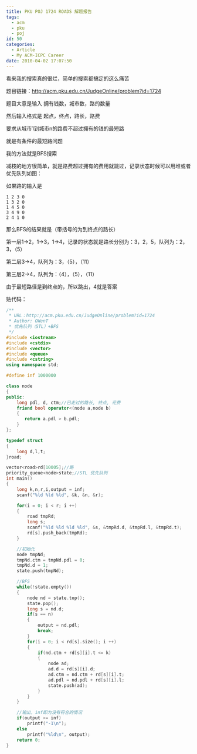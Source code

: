 ```yaml
---
title: PKU POJ 1724 ROADS 解题报告
tags:
  - acm
  - pku
  - poj
id: 50
categories:
  - Article
  - My ACM-ICPC Career
date: 2010-04-02 17:07:50
---
```


看来我的搜索真的很烂，简单的搜索都搞定的这么痛苦

题目链接：http://acm.pku.edu.cn/JudgeOnline/problem?id=1724

题目大意是输入   拥有钱数，城市数，路的数量

然后输入格式是 起点，终点，路长，路费

要求从城市1到城市n的路费不超过拥有的钱的最短路

就是有条件的最短路问题

我的方法就是BFS搜索

减枝的地方很简单，就是路费超过拥有的费用就跳过，记录状态时候可以用堆或者优先队列如图：

如果路的输入是
```
1 2 3 0
1 3 2 0
1 4 5 0
3 4 9 0
2 4 1 0
```

那么BFS的结果就是（带括号的为到终点的路长）

第一层1->2，1->3，1->4，记录的状态就是路长分别为：3，2，5，队列为：2，3，（5）

第二层3->4，队列为：3，（5），（11）

第三层2->4，队列为：（4），（5），（11）

由于最短路径是到终点的，所以跳出，4就是答案

贴代码：

```cpp
/**
 * URL：http://acm.pku.edu.cn/JudgeOnline/problem?id=1724
 * Author: OWenT
 * 优先队列（STL）+BFS
 */
#include <iostream>
#include <cstdio>
#include <vector>
#include <queue>
#include <cstring>
using namespace std;

#define inf 1000000

class node
{
public:
    long pdl, d, ctm;//已走过的路长, 终点, 花费
    friend bool operator<(node a,node b)
    {
       return a.pdl > b.pdl;
    }
};

typedef struct
{
    long d,l,t;
}road;

vector<road>rd[10005];//路
priority_queue<node>state;//STL 优先队列
int main()
{
    long k,n,r,i,output = inf;
    scanf("%ld %ld %ld", &k, &n, &r);

    for(i = 0; i < r; i ++)
    {
        road tmpRd;
        long s;
        scanf("%ld %ld %ld %ld", &s, &tmpRd.d, &tmpRd.l, &tmpRd.t);
        rd[s].push_back(tmpRd);
    }

    //初始化
    node tmpNd;
    tmpNd.ctm = tmpNd.pdl = 0;
    tmpNd.d = 1;
    state.push(tmpNd);

    //BFS
    while(!state.empty())
    {
        node nd = state.top();
        state.pop();
        long s = nd.d;
        if(s == n)
        {
            output = nd.pdl;
            break;
        }
        for(i = 0; i < rd[s].size(); i ++)
        {
            if(nd.ctm + rd[s][i].t <= k)
            {
                node ad;
                ad.d = rd[s][i].d;
                ad.ctm = nd.ctm + rd[s][i].t;
                ad.pdl = nd.pdl + rd[s][i].l;
                state.push(ad);
            }
        }
    }

    //输出，inf即为没有符合的情况
    if(output >= inf)
        printf("-1\n");
    else
        printf("%ld\n", output);
    return 0;
}
```